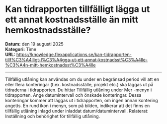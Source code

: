 # Kan tidrapporten tillfälligt lägga ut ett annat kostnadsställe än mitt hemkostnadsställe?

**Datum:** den 19 augusti 2025  
**Kategori:** Time  
**URL:** https://knowledge.flexapplications.se/kan-tidrapporten-tillf%C3%A4lligt-l%C3%A4gga-ut-ett-annat-kostnadsst%C3%A4lle-%C3%A4n-mitt-hemkostnadsst%C3%A4lle

---

Tillfällig utlåning
kan användas om du under en begränsad period vill att en eller flera konteringar (t.ex. kostnadsställe, projekt etc.) ska läggas ut på tidraderna i tidrapporten.
Du hittar Tillfällig utlåning under
Mer
-menyn i tidrapporten. Ange datumintervall och önskade konteringar. Dessa konteringar kommer att läggas ut i tidrapporten, om ingen annan kontering angetts.
En rund ikon i menyn, som på bilden, indikerar att det finns en tillfällig utlåning inlagd under inladdat datum/datumintervall.
Relaterat:
Inställning och behörighet för tillfällig utlåning.
